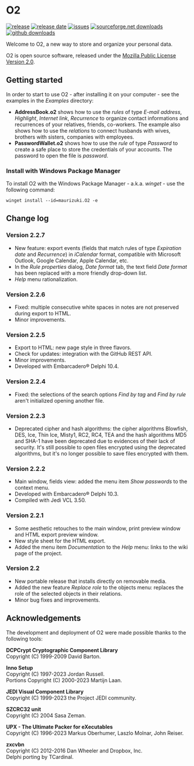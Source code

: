 # O2

[![release](https://img.shields.io/github/v/release/maurizuki/O2)](https://github.com/maurizuki/O2/releases/latest)
[![release date](https://img.shields.io/github/release-date/maurizuki/O2)](https://github.com/maurizuki/O2/releases/latest)
[![issues](https://img.shields.io/github/issues/maurizuki/O2)](https://github.com/maurizuki/O2/issues)
[![sourceforge.net downloads](https://img.shields.io/sourceforge/dt/o2project?logo=sourceforge)](https://github.com/maurizuki/O2/releases/latest)
[![github downloads](https://img.shields.io/github/downloads/maurizuki/O2/total?logo=github)](https://github.com/maurizuki/O2/releases/latest)

Welcome to O2, a new way to store and organize your personal data.

O2 is open source software, released under the [Mozilla Public License Version 2.0](http://mozilla.org/MPL/2.0/).

## Getting started

In order to start to use O2 - after installing it on your computer - see the examples in the *Examples* directory:

- __AddressBook.o2__ shows how to use the *rules* of type *E-mail address*, *Highlight*, *Internet link*, *Recurrence* to organize contact informations and recurrences of your relatives, friends, co-workers. The example also shows how to use the *relations* to connect husbands with wives, brothers with sisters, companies with employees.
- __PasswordWallet.o2__ shows how to use the *rule* of type *Password* to create a safe place to store the credentials of your accounts. The password to open the file is *password*.

### Install with Windows Package Manager

To install O2 with the Windows Package Manager - a.k.a. *winget* - use the following command:
```
winget install --id=maurizuki.O2 -e
```

## Change log

### Version 2.2.7
- New feature: export events (fields that match rules of type *Expiration date* and *Recurrence*) in *iCalendar* format, compatible with Microsoft Outlook, Google Calendar, Apple Calendar, etc.
- In the *Rule properties* dialog, *Date format* tab, the text field *Date format* has been replaced with a more friendly drop-down list.
- *Help* menu rationalization.

### Version 2.2.6
- Fixed: multiple consecutive white spaces in notes are not preserved during export to HTML.
- Minor improvements.

### Version 2.2.5
- Export to HTML: new page style in three flavors.
- Check for updates: integration with the GitHub REST API.
- Minor improvements.
- Developed with Embarcadero® Delphi 10.4.

### Version 2.2.4
- Fixed: the selections of the search options *Find by tag* and *Find by rule* aren't initialized opening another file.

### Version 2.2.3
- Deprecated cipher and hash algorithms: the cipher algorithms Blowfish, DES, Ice, Thin Ice, Misty1, RC2, RC4, TEA and the hash algorithms MD5 and SHA-1 have been deprecated due to evidences of their lack of security. It's still possible to open files encrypted using the deprecated algorithms, but it's no longer possible to save files encrypted with them.

### Version 2.2.2
- Main window, fields view: added the menu item *Show passwords* to the context menu.
- Developed with Embarcadero® Delphi 10.3.
- Compiled with Jedi VCL 3.50.

### Version 2.2.1
- Some aesthetic retouches to the main window, print preview window and HTML export preview window.
- New style sheet for the HTML export.
- Added the menu item *Documentation* to the *Help* menu: links to the wiki page of the project.

### Version 2.2
- New portable release that installs directly on removable media.
- Added the new feature *Replace role* to the objects menu: replaces the role of the selected objects in their relations.
- Minor bug fixes and improvements.

## Acknowledgements

The development and deployment of O2 were made possible thanks to the following tools:  

__DCPCrypt Cryptographic Component Library__  
Copyright (C) 1999-2009 David Barton.  

__Inno Setup__  
Copyright (C) 1997-2023 Jordan Russell.  
Portions Copyright (C) 2000-2023 Martijn Laan.  

__JEDI Visual Component Library__  
Copyright (C) 1999-2023 the Project JEDI community.  

__SZCRC32 unit__  
Copyright (C) 2004 Sasa Zeman.  

__UPX - The Ultimate Packer for eXecutables__  
Copyright (C) 1996-2023 Markus Oberhumer, Laszlo Molnar, John Reiser.  

__zxcvbn__  
Copyright (C) 2012-2016 Dan Wheeler and Dropbox, Inc.  
Delphi porting by TCardinal.

